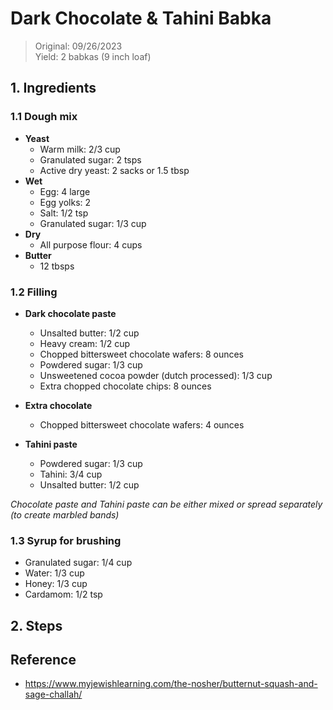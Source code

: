 # Dark Chocolate & Tahini Babka
> Original: 09/26/2023 <br>
> Yield: 2 babkas (9 inch loaf)

## 1. Ingredients
### 1.1 Dough mix
- __Yeast__
  - Warm milk: 2/3 cup
  - Granulated sugar: 2 tsps
  - Active dry yeast: 2 sacks or 1.5 tbsp
- __Wet__
  - Egg: 4 large
  - Egg yolks: 2
  - Salt: 1/2 tsp
  - Granulated sugar: 1/3 cup
- __Dry__
  - All purpose flour: 4 cups
- __Butter__
  - 12 tbsps

### 1.2 Filling
- __Dark chocolate paste__ 
  - Unsalted butter: 1/2 cup
  - Heavy cream: 1/2 cup
  - Chopped bittersweet chocolate wafers: 8 ounces
  - Powdered sugar: 1/3 cup
  - Unsweetened cocoa powder (dutch processed): 1/3 cup
  - Extra chopped chocolate chips: 8 ounces

- __Extra chocolate__
  - Chopped bittersweet chocolate wafers: 4 ounces

- __Tahini paste__
  - Powdered sugar: 1/3 cup
  - Tahini: 3/4 cup
  - Unsalted butter: 1/2 cup

*Chocolate paste and Tahini paste can be either mixed or spread separately (to create marbled bands)*

### 1.3 Syrup for brushing
  - Granulated sugar: 1/4 cup
  - Water: 1/3 cup
  - Honey: 1/3 cup
  - Cardamom: 1/2 tsp

## 2. Steps


## Reference
- https://www.myjewishlearning.com/the-nosher/butternut-squash-and-sage-challah/
